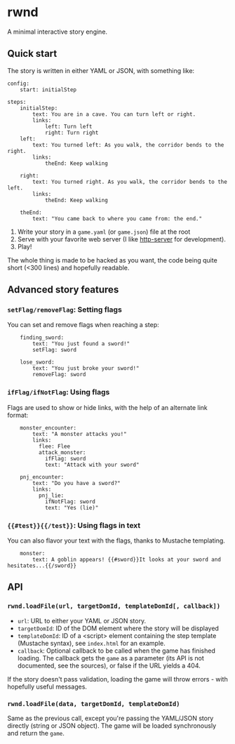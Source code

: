 # rwnd

A minimal interactive story engine.

## Quick start

The story is written in either YAML or JSON, with something like:

```
config:
    start: initialStep
    
steps: 
    initialStep:
        text: You are in a cave. You can turn left or right.
        links:
            left: Turn left
            right: Turn right
    left:
        text: You turned left: As you walk, the corridor bends to the right.
        links:
            theEnd: Keep walking
                
    right:
        text: You turned right. As you walk, the corridor bends to the left.
        links:
            theEnd: Keep walking
            
    theEnd:
        text: "You came back to where you came from: the end."
```

1. Write your story in a `game.yaml` (or `game.json`) file at the root
2. Serve with your favorite web server (I like [http-server](https://www.npmjs.com/package/http-server) for development).
3. Play!

The whole thing is made to be hacked as you want, the code being quite short (<300 lines) and hopefully readable.

## Advanced story features

### `setFlag/removeFlag`: Setting flags

You can set and remove flags when reaching a step:

```     
    finding_sword:
        text: "You just found a sword!"
        setFlag: sword
```

```     
    lose_sword:
        text: "You just broke your sword!"
        removeFlag: sword
```

### `ifFlag/ifNotFlag`: Using flags

Flags are used to show or hide links, with the help of an alternate link format:

```     
    monster_encounter:
        text: "A monster attacks you!"
        links:
          flee: Flee
          attack_monster:
            ifFlag: sword
            text: "Attack with your sword"
```

```     
    pnj_encounter:
        text: "Do you have a sword?"
        links:
          pnj_lie:
            ifNotFlag: sword
            text: "Yes (lie)"
```

### `{{#test}}{{/test}}`: Using flags in text

You can also flavor your text with the flags, thanks to Mustache templating.

```                 
    monster:
        text: A goblin appears! {{#sword}}It looks at your sword and hesitates...{{/sword}}
```

## API

### `rwnd.loadFile(url, targetDomId, templateDomId[, callback])`

* `url`: URL to either your YAML or JSON story.
* `targetDomId`: ID of the DOM element where the story will be displayed
* `templateDomId`: ID of a &lt;script> element containing the step template (Mustache syntax), see `index.html` for an example. 
* `callback`: Optional callback to be called when the game has finished loading. The callback gets the `game` as a parameter (its API is not documented, see the sources), or false if the URL yields a 404.

If the story doesn't pass validation, loading the game will throw errors - with hopefully useful messages.

### `rwnd.loadFile(data, targetDomId, templateDomId)`

Same as the previous call, except you're passing the YAML/JSON story directly (string or JSON object). The game will be loaded synchronously and return the `game`.
